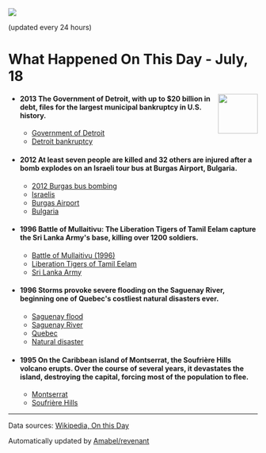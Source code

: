 <img src="https://img.shields.io/badge/last%20updated%20at-2020--07--18%2012%3A55%20(UTC)-brightgreen?style=for-the-badge">

(updated every 24 hours)

# What Happened On This Day - July, 18

<img align="right" src="https://user-images.githubusercontent.com/12688422/87848414-3e9d0800-c91b-11ea-84df-7ebcb2c52b8d.png" width="80px">

- #### 2013 The Government of Detroit, with up to $20 billion in debt, files for the largest municipal bankruptcy in U.S. history.

  - [Government of Detroit](https://wikipedia.org/wiki/Government_of_Detroit)
  - [Detroit bankruptcy](https://wikipedia.org/wiki/Detroit_bankruptcy)

- #### 2012 At least seven people are killed and 32 others are injured after a bomb explodes on an Israeli tour bus at Burgas Airport, Bulgaria.

  - [2012 Burgas bus bombing](https://wikipedia.org/wiki/2012_Burgas_bus_bombing)
  - [Israelis](https://wikipedia.org/wiki/Israelis)
  - [Burgas Airport](https://wikipedia.org/wiki/Burgas_Airport)
  - [Bulgaria](https://wikipedia.org/wiki/Bulgaria)

- #### 1996 Battle of Mullaitivu: The Liberation Tigers of Tamil Eelam capture the Sri Lanka Army's base, killing over 1200 soldiers.

  - [Battle of Mullaitivu (1996)](https://wikipedia.org/wiki/Battle_of_Mullaitivu_(1996))
  - [Liberation Tigers of Tamil Eelam](https://wikipedia.org/wiki/Liberation_Tigers_of_Tamil_Eelam)
  - [Sri Lanka Army](https://wikipedia.org/wiki/Sri_Lanka_Army)

- #### 1996 Storms provoke severe flooding on the Saguenay River, beginning one of Quebec's costliest natural disasters ever.

  - [Saguenay flood](https://wikipedia.org/wiki/Saguenay_flood)
  - [Saguenay River](https://wikipedia.org/wiki/Saguenay_River)
  - [Quebec](https://wikipedia.org/wiki/Quebec)
  - [Natural disaster](https://wikipedia.org/wiki/Natural_disaster)

- #### 1995 On the Caribbean island of Montserrat, the Soufrière Hills volcano erupts. Over the course of several years, it devastates the island, destroying the capital, forcing most of the population to flee.

  - [Montserrat](https://wikipedia.org/wiki/Montserrat)
  - [Soufrière Hills](https://wikipedia.org/wiki/Soufri%C3%A8re_Hills)
---

Data sources: [Wikipedia, On this Day](https://byabbe.se/on-this-day/)

Automatically updated by [Amabel/revenant](https://github.com/Amabel/revenant)